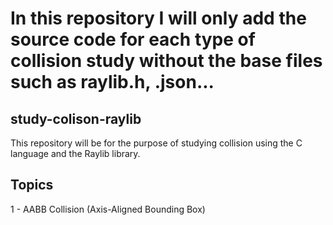 # In this repository I will only add the source code for each type of collision study without the base files such as raylib.h, .json...
## study-colison-raylib
This repository will be for the purpose of studying collision using the C language and the Raylib library.
## Topics 
1 - AABB Collision (Axis-Aligned Bounding Box)
